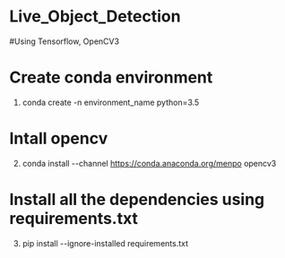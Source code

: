 # Live_Object_Detection
#Using Tensorflow, OpenCV3


# Create conda environment 
1. conda create -n environment_name python=3.5

# Intall opencv 
2. conda install --channel https://conda.anaconda.org/menpo opencv3

# Install all the dependencies using requirements.txt
3. pip install --ignore-installed requirements.txt


